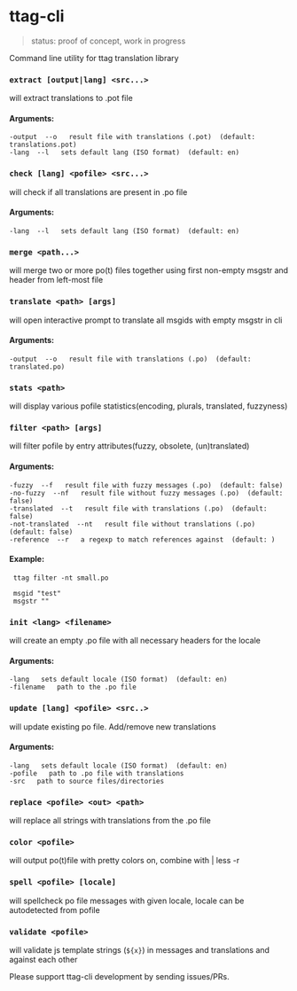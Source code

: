 # ttag-cli

> status: proof of concept, work in progress

Command line utility for ttag translation library

<!--- BEGIN COMMANDS --->

### `extract [output|lang] <src...>`
will extract translations to .pot file
#### Arguments:
	-output  --o   result file with translations (.pot)  (default: translations.pot)
	-lang  --l   sets default lang (ISO format)  (default: en)


### `check [lang] <pofile> <src...>`
will check if all translations are present in .po file
#### Arguments:
	-lang  --l   sets default lang (ISO format)  (default: en)


### `merge <path...>`
will merge two or more po(t) files together using first non-empty msgstr and header from left-most file


### `translate <path> [args]`
will open interactive prompt to translate all msgids with empty msgstr in cli
#### Arguments:
	-output  --o   result file with translations (.po)  (default: translated.po)


### `stats <path>`
will display various pofile statistics(encoding, plurals, translated, fuzzyness)


### `filter <path> [args]`
will filter pofile by entry attributes(fuzzy, obsolete, (un)translated)
#### Arguments:
	-fuzzy  --f   result file with fuzzy messages (.po)  (default: false)
	-no-fuzzy  --nf   result file without fuzzy messages (.po)  (default: false)
	-translated  --t   result file with translations (.po)  (default: false)
	-not-translated  --nt   result file without translations (.po)  (default: false)
	-reference  --r   a regexp to match references against  (default: )
#### Example:
	 ttag filter -nt small.po

	 msgid "test"
	 msgstr ""

### `init <lang> <filename>`
will create an empty .po file with all necessary headers for the locale
#### Arguments:
	-lang   sets default locale (ISO format)  (default: en)
	-filename   path to the .po file  


### `update [lang] <pofile> <src..>`
will update existing po file. Add/remove new translations
#### Arguments:
	-lang   sets default locale (ISO format)  (default: en)
	-pofile   path to .po file with translations  
	-src   path to source files/directories  


### `replace <pofile> <out> <path>`
will replace all strings with translations from the .po file


### `color <pofile>`
will output po(t)file with pretty colors on, combine with | less -r


### `spell <pofile> [locale]`
will spellcheck po file messages with given locale, locale can be autodetected from pofile


### `validate <pofile>`
will validate js template strings (`${x}`) in messages and translations and against each other


<!--- END COMMANDS --->

Please support ttag-cli development by sending issues/PRs.
